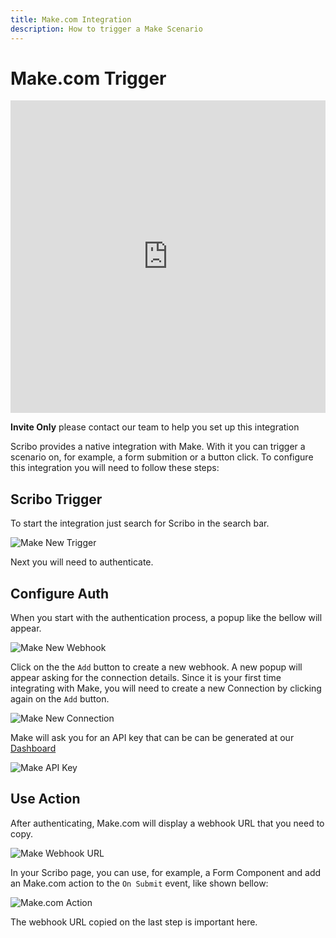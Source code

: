 ```yaml
---
title: Make.com Integration
description: How to trigger a Make Scenario
---
```

# Make.com Trigger

<iframe width="100%" height="500" src="https://www.youtube.com/embed/Cojv6ndGMzk" title="YouTube video player" frameborder="0" allow="accelerometer; autoplay; clipboard-write; encrypted-media; gyroscope; picture-in-picture" allowfullscreen></iframe>

**Invite Only** please contact our team to help you set up this integration

Scribo provides a native integration with Make. With it you can trigger a scenario on, for example, a form submition or a button click.
To configure this integration you will need to follow these steps:

## Scribo Trigger

To start the integration just search for Scribo in the search bar.

![Make New Trigger](assets/make-new.png)


Next you will need to authenticate.

## Configure Auth

When you start with the authentication process, a popup like the bellow will appear.

![Make New Webhook](assets/make-webhook-add.png)

Click on the the `Add` button to create a new webhook. A new popup will appear asking for the connection details. Since it is your first time integrating with Make, you will need to create a new Connection by clicking again on the `Add` button.

![Make New Connection](assets/make-webhook.png)

Make will ask you for an API key that can be can be generated at our [Dashboard](https://app.scribo.dev/keys)

![Make API Key](assets/make-api-key.png)

## Use Action

After authenticating, Make.com will display a webhook URL that you need to copy.

![Make Webhook URL](assets/make-webhook-url.png)

In your Scribo page, you can use, for example, a Form Component and add an Make.com action to the `On Submit` event, like shown bellow:

![Make.com Action](assets/make-scribo.png)

The webhook URL copied on the last step is important here.
